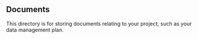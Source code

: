 ## Documents
This directory is for storing documents relating to your project, such as your data management plan.
